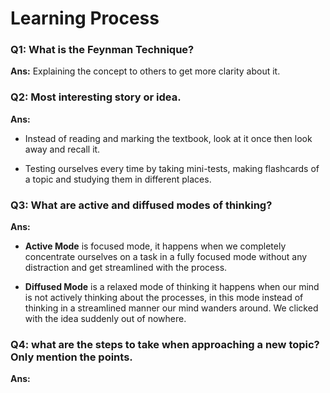 # Learning Process

### Q1: What is the Feynman Technique?  

**Ans:** Explaining the concept to others to get more clarity about it.  



### Q2: Most interesting story or idea.  

**Ans:**
* Instead of reading and marking the textbook, look at it once then look away and
recall it.  

* Testing ourselves every time by taking mini-tests, making flashcards of a topic and studying them in different places.  



### Q3: What are active and diffused modes of thinking?  

**Ans:**
* **Active Mode** is focused mode, it happens when we completely concentrate ourselves on a task in a fully focused mode without any distraction and get streamlined with the process.

* **Diffused Mode** is a relaxed mode of thinking it happens when our mind is not actively thinking about the processes, in this mode instead of thinking in a streamlined manner our mind wanders around. We clicked with the idea suddenly out of nowhere.  



### Q4: what are the steps to take when approaching a new topic? Only mention the points.  

**Ans:** 